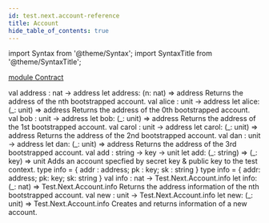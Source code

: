 ```yaml
---
id: test.next.account-reference
title: Account
hide_table_of_contents: true
---
```

import Syntax from '@theme/Syntax';
import SyntaxTitle from '@theme/SyntaxTitle';



[module Contract](Test.Next.Account.Contract.md)


<SyntaxTitle syntax="cameligo">
val address : nat -&gt; address
</SyntaxTitle>
<SyntaxTitle syntax="jsligo">
let address: (n: nat) =&gt; address
</SyntaxTitle>
Returns the address of the nth bootstrapped account.


<SyntaxTitle syntax="cameligo">
val alice : unit -&gt; address
</SyntaxTitle>
<SyntaxTitle syntax="jsligo">
let alice: (&#95;: unit) =&gt; address
</SyntaxTitle>
Returns the address of the 0th bootstrapped account.


<SyntaxTitle syntax="cameligo">
val bob : unit -&gt; address
</SyntaxTitle>
<SyntaxTitle syntax="jsligo">
let bob: (&#95;: unit) =&gt; address
</SyntaxTitle>
Returns the address of the 1st bootstrapped account.


<SyntaxTitle syntax="cameligo">
val carol : unit -&gt; address
</SyntaxTitle>
<SyntaxTitle syntax="jsligo">
let carol: (&#95;: unit) =&gt; address
</SyntaxTitle>
Returns the address of the 2nd bootstrapped account.


<SyntaxTitle syntax="cameligo">
val dan : unit -&gt; address
</SyntaxTitle>
<SyntaxTitle syntax="jsligo">
let dan: (&#95;: unit) =&gt; address
</SyntaxTitle>
Returns the address of the 3rd bootstrapped account.


<SyntaxTitle syntax="cameligo">
val add : string -&gt; key -&gt; unit
</SyntaxTitle>
<SyntaxTitle syntax="jsligo">
let add: (&#95;: string) =&gt; (&#95;: key) =&gt; unit
</SyntaxTitle>
Adds an account specfied by secret key & public key to the test
        context.


<SyntaxTitle syntax="cameligo">
type info = &#123;
 addr : address;
 pk : key;
 sk : string
&#125;
</SyntaxTitle>
<SyntaxTitle syntax="jsligo">
type info = &#123; addr: address; pk: key; sk: string &#125;
</SyntaxTitle>

<SyntaxTitle syntax="cameligo">
val info : nat -&gt; Test.Next.Account.info
</SyntaxTitle>
<SyntaxTitle syntax="jsligo">
let info: (&#95;: nat) =&gt; Test.Next.Account.info
</SyntaxTitle>
Returns the address information of the nth bootstrapped
        account.


<SyntaxTitle syntax="cameligo">
val new : unit -&gt; Test.Next.Account.info
</SyntaxTitle>
<SyntaxTitle syntax="jsligo">
let new: (&#95;: unit) =&gt; Test.Next.Account.info
</SyntaxTitle>
Creates and returns information of a new account.
